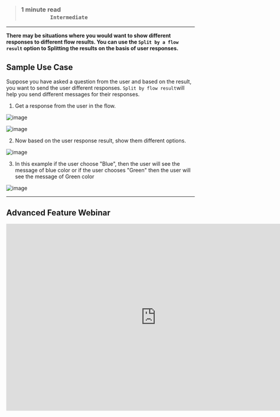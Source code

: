 > ### **1 minute read &nbsp; &nbsp; &nbsp; &nbsp; &nbsp; &nbsp; &nbsp; &nbsp; &nbsp; &nbsp; &nbsp; &nbsp; &nbsp; &nbsp; &nbsp; &nbsp; &nbsp; &nbsp; &nbsp; &nbsp; &nbsp; &nbsp; &nbsp; &nbsp; &nbsp; &nbsp; &nbsp; &nbsp; &nbsp; &nbsp; &nbsp; &nbsp; &nbsp; &nbsp; &nbsp; &nbsp; &nbsp; &nbsp; &nbsp; &nbsp; &nbsp; &nbsp; &nbsp; &nbsp; &nbsp; &nbsp; &nbsp; &nbsp; &nbsp; &nbsp; &nbsp; &nbsp; &nbsp; &nbsp; &nbsp; &nbsp; `Intermediate`**

___


**There may be situations where you would want to show different responses to different flow results. You can use the `Split by a flow result` option to Splitting the results on the basis of user responses.**



## Sample Use Case
 Suppose you have asked a question from the user and based on the result, you want to send the user different responses. `Split by flow result`will help you send different messages for their responses.

1. Get a response from the user in the flow.

![image](https://user-images.githubusercontent.com/32592458/218255306-c7b82881-a450-4fe3-b82d-69363e0b70d6.png)



![image](https://user-images.githubusercontent.com/32592458/218255312-f914f08f-e8a8-4b8a-ba2f-e67975885a7e.png)



2.  Now based on the user response result, show them different options.

![image](https://user-images.githubusercontent.com/32592458/218255316-aa3045db-d370-4993-bc06-0568bb3a11ac.png)



3.  In this example if the user choose &quot;Blue&quot;, then the user will see the message of blue color or if the user chooses &quot;Green&quot; then the user will see the message of Green color

![image](https://user-images.githubusercontent.com/32592458/218255318-3b9930c8-b35c-4728-bed0-471f4f17d458.png)
___

## Advanced Feature Webinar

<iframe width="800" height="500" src="https://www.youtube.com/embed/nl7n6l_LLec" title="YouTube video player" frameborder="0" allow="accelerometer; autoplay; clipboard-write; encrypted-media; gyroscope; picture-in-picture; web-share" allowfullscreen></iframe>